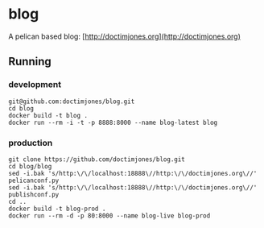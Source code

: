 # blog
A pelican based blog: [http://doctimjones.org](http://doctimjones.org)

## Running 

### development
```
git@github.com:doctimjones/blog.git
cd blog
docker build -t blog .
docker run --rm -i -t -p 8888:8000 --name blog-latest blog
```

### production
```
git clone https://github.com/doctimjones/blog.git
cd blog/blog
sed -i.bak 's/http:\/\/localhost:18888\//http:\/\/doctimjones.org\//' pelicanconf.py
sed -i.bak 's/http:\/\/localhost:18888\//http:\/\/doctimjones.org\//' publishconf.py
cd ..
docker build -t blog-prod .
docker run --rm -d -p 80:8000 --name blog-live blog-prod
```